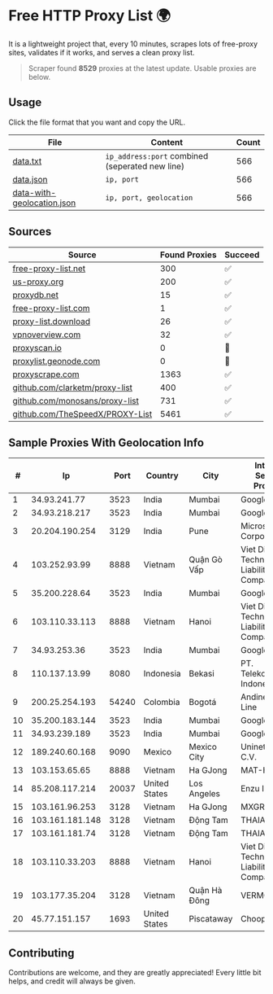 
# Free HTTP Proxy List 🌍

It is a lightweight project that, every 10 minutes, scrapes lots of free-proxy sites, validates if it works, and serves a clean proxy list.


> Scraper found **8529** proxies at the latest update. Usable proxies are below.

## Usage

Click the file format that you want and copy the URL.


|File|Content|Count|
|----|-------|-----|
|[data.txt](https://raw.githubusercontent.com/themiralay/Proxy-List-World/master/data.txt)|`ip_address:port` combined (seperated new line)|566|
|[data.json](https://raw.githubusercontent.com/themiralay/Proxy-List-World/master/data.json)|`ip, port`|566|
|[data-with-geolocation.json](https://raw.githubusercontent.com/themiralay/Proxy-List-World/master/data-with-geolocation.json)|`ip, port, geolocation`|566|

## Sources

|Source|Found Proxies|Succeed|
|------|-------------|-------|
|[free-proxy-list.net](https://free-proxy-list.net)|300|✅|
|[us-proxy.org](https://www.us-proxy.org)|200|✅|
|[proxydb.net](http://proxydb.net)|15|✅|
|[free-proxy-list.com](https://free-proxy-list.com/?page=&port=&type%5B%5D=http&type%5B%5D=https&up_time=0&search=Search)|1|✅|
|[proxy-list.download](https://www.proxy-list.download/HTTP)|26|✅|
|[vpnoverview.com](https://vpnoverview.com/privacy/anonymous-browsing/free-proxy-servers)|32|✅|
|[proxyscan.io](https://www.proxyscan.io)|0|🚫|
|[proxylist.geonode.com](https://proxylist.geonode.com/api/proxy-list?limit=300&page=1&sort_by=lastChecked&sort_type=desc&protocols=http,https)|0|🚫|
|[proxyscrape.com](https://api.proxyscrape.com/v2/?request=displayproxies&protocol=http&timeout=10000&country=all&ssl=all&anonymity=all)|1363|✅|
|[github.com/clarketm/proxy-list](https://raw.githubusercontent.com/clarketm/proxy-list/master/proxy-list-raw.txt)|400|✅|
|[github.com/monosans/proxy-list](https://raw.githubusercontent.com/monosans/proxy-list/main/proxies/http.txt)|731|✅|
|[github.com/TheSpeedX/PROXY-List](https://raw.githubusercontent.com/TheSpeedX/PROXY-List/master/http.txt)|5461|✅|


## Sample Proxies With Geolocation Info

|#|Ip|Port|Country|City|Internet Service Provider|
|-|--|----|-------|----|-------------------------|
|1|34.93.241.77|3523|India|Mumbai|Google LLC|
|2|34.93.218.217|3523|India|Mumbai|Google LLC|
|3|20.204.190.254|3129|India|Pune|Microsoft Corporation|
|4|103.252.93.99|8888|Vietnam|Quận Gò Vấp|Viet Digital Technology Liability Company|
|5|35.200.228.64|3523|India|Mumbai|Google LLC|
|6|103.110.33.113|8888|Vietnam|Hanoi|Viet Digital Technology Liability Company|
|7|34.93.253.36|3523|India|Mumbai|Google LLC|
|8|110.137.13.99|8080|Indonesia|Bekasi|PT. Telekomunikasi Indonesia|
|9|200.25.254.193|54240|Colombia|Bogotá|Andinet ON Line|
|10|35.200.183.144|3523|India|Mumbai|Google LLC|
|11|34.93.239.189|3523|India|Mumbai|Google LLC|
|12|189.240.60.168|9090|Mexico|Mexico City|Uninet S.A. de C.V.|
|13|103.153.65.65|8888|Vietnam|Ha GJong|MAT-HN|
|14|85.208.117.214|20037|United States|Los Angeles|Enzu Inc|
|15|103.161.96.253|3128|Vietnam|Ha GJong|MXGROUP|
|16|103.161.181.148|3128|Vietnam|Động Tam|THAIAN|
|17|103.161.181.74|3128|Vietnam|Động Tam|THAIAN|
|18|103.110.33.203|8888|Vietnam|Hanoi|Viet Digital Technology Liability Company|
|19|103.177.35.204|3128|Vietnam|Quận Hà Đông|VERMOS|
|20|45.77.151.157|1693|United States|Piscataway|Choopa|



## Contributing

Contributions are welcome, and they are greatly appreciated! Every
little bit helps, and credit will always be given.

